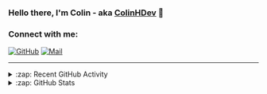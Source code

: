 ### Hello there, I'm Colin - aka [ColinHDev](https://github.com/ColinHDev) 👋

### Connect with me:

<a href="https://github.com/ColinHDev"><img src="https://img.icons8.com/bubbles/60/000000/github.png" alt="GitHub"/></a>
<a href="mailto:colinheidfeld@gmail.com"><img src="https://img.icons8.com/bubbles/60/000000/gmail-new.png" alt="Mail"/></a>


---


<details>
  <summary>:zap: Recent GitHub Activity</summary>

<!--START_SECTION:activity-->
1. 🗣 Commented on [#2107](https://github.com/OpenEnergyPlatform/ontology/issues/2107#issuecomment-3043138335) in [OpenEnergyPlatform/ontology](https://github.com/OpenEnergyPlatform/ontology)
2. ❗ Opened issue [#2107](https://github.com/OpenEnergyPlatform/ontology/issues/2107) in [OpenEnergyPlatform/ontology](https://github.com/OpenEnergyPlatform/ontology)
3. ❗ Opened issue [#2106](https://github.com/OpenEnergyPlatform/ontology/issues/2106) in [OpenEnergyPlatform/ontology](https://github.com/OpenEnergyPlatform/ontology)
4. ❗ Opened issue [#2105](https://github.com/OpenEnergyPlatform/ontology/issues/2105) in [OpenEnergyPlatform/ontology](https://github.com/OpenEnergyPlatform/ontology)
5. 💪 Opened PR [#2104](https://github.com/OpenEnergyPlatform/ontology/pull/2104) in [OpenEnergyPlatform/ontology](https://github.com/OpenEnergyPlatform/ontology)
6. ❗ Opened issue [#2103](https://github.com/OpenEnergyPlatform/ontology/issues/2103) in [OpenEnergyPlatform/ontology](https://github.com/OpenEnergyPlatform/ontology)
7. 🗣 Commented on [#2094](https://github.com/OpenEnergyPlatform/ontology/pull/2094#issuecomment-3042713891) in [OpenEnergyPlatform/ontology](https://github.com/OpenEnergyPlatform/ontology)
8. 💪 Opened PR [#2102](https://github.com/OpenEnergyPlatform/ontology/pull/2102) in [OpenEnergyPlatform/ontology](https://github.com/OpenEnergyPlatform/ontology)
9. 💪 Opened PR [#2098](https://github.com/OpenEnergyPlatform/ontology/pull/2098) in [OpenEnergyPlatform/ontology](https://github.com/OpenEnergyPlatform/ontology)
10. ❗ Opened issue [#2097](https://github.com/OpenEnergyPlatform/ontology/issues/2097) in [OpenEnergyPlatform/ontology](https://github.com/OpenEnergyPlatform/ontology)
<!--END_SECTION:activity-->

</details>

<details>
  <summary>:zap: GitHub Stats</summary>

  <img alt="ColinHDev's GitHub Stats" src="https://github-readme-stats.vercel.app/api?username=ColinHDev&theme=dark&count_private=true&show_icons=true&hide_rank=true&include_all_commits=true" />
  <img alt="ColinHDev's GitHub Stats" src="https://github-readme-stats.vercel.app/api/top-langs/?username=ColinHDev&theme=dark&show_icons=true" />
  <img alt="ColinHDev's GitHub Stats" src="https://github-profile-trophy.vercel.app/?username=ColinHDev&theme=darkhub" />

</details>
